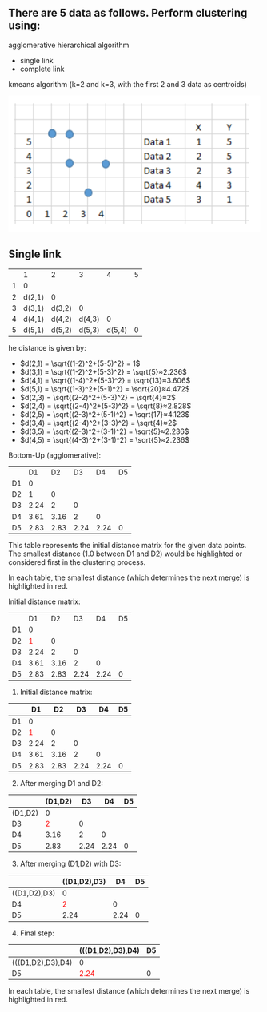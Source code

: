 ## There are 5 data as follows. Perform clustering using:

agglomerative hierarchical algorithm

* single link
* complete link

kmeans algorithm (k=2 and k=3, with the first 2 and 3 data as centroids)

![alt text](image-1.png)

## Single link

<table><tbody><tr><td> </td><td>1</td><td>2</td><td>3</td><td>4</td><td>5</td></tr><tr><td>1</td><td>0</td><td> </td><td> </td><td> </td><td> </td></tr><tr><td>2</td><td>d(2,1)</td><td>0</td><td> </td><td> </td><td> </td></tr><tr><td>3</td><td>d(3,1)</td><td>d(3,2)</td><td>0</td><td> </td><td> </td></tr><tr><td>4</td><td>d(4,1)</td><td>d(4,2)</td><td>d(4,3)</td><td>0</td><td> </td></tr><tr><td>5</td><td>d(5,1)</td><td>d(5,2)</td><td>d(5,3)</td><td>d(5,4)</td><td>0</td></tr></tbody></table>

he distance is given by:

- $d(2,1) = \sqrt{(1-2)^2+(5-5)^2} = 1$
- $d(3,1) = \sqrt{(1-2)^2+(5-3)^2} = \sqrt{5}≈2.236$
- $d(4,1) = \sqrt{(1-4)^2+(5-3)^2} = \sqrt{13}≈3.606$
- $d(5,1) = \sqrt{(1-3)^2+(5-1)^2} = \sqrt{20}≈4.472$
- $d(2,3) = \sqrt{(2-2)^2+(5-3)^2} = \sqrt{4}≈2$
- $d(2,4) = \sqrt{(2-4)^2+(5-3)^2} = \sqrt{8}≈2.828$
- $d(2,5) = \sqrt{(2-3)^2+(5-1)^2} = \sqrt{17}≈4.123$
- $d(3,4) = \sqrt{(2-4)^2+(3-3)^2} = \sqrt{4}≈2$
- $d(3,5) = \sqrt{(2-3)^2+(3-1)^2} = \sqrt{5}≈2.236$
- $d(4,5) = \sqrt{(4-3)^2+(3-1)^2} = \sqrt{5}≈2.236$

Bottom-Up (agglomerative):

<table>
<tbody>
<tr>
<td> </td><td>D1</td><td>D2</td><td>D3</td><td>D4</td><td>D5</td>
</tr>
<tr>
<td>D1</td><td>0</td><td> </td><td> </td><td> </td><td> </td>
</tr>
<tr>
<td>D2</td><td >1</td><td>0</td><td> </td><td> </td><td> </td>
</tr>
<tr>
<td>D3</td><td>2.24</td><td>2</td><td>0</td><td> </td><td> </td>
</tr>
<tr>
<td>D4</td><td>3.61</td><td>3.16</td><td>2</td><td>0</td><td> </td>
</tr>
<tr>
<td>D5</td><td>2.83</td><td>2.83</td><td>2.24</td><td>2.24</td><td>0</td>
</tr>
</tbody>
</table>
This table represents the initial distance matrix for the given data points. The smallest distance (1.0 between D1 and D2) would be highlighted or considered first in the clustering process.

In each table, the smallest distance (which determines the next merge) is highlighted in red.


Initial distance matrix:

<table><tbody><tr><td> </td><td>D1</td><td>D2</td><td>D3</td><td>D4</td><td>D5</td></tr><tr><td>D1</td><td>0</td><td> </td><td> </td><td> </td><td> </td></tr><tr><td>D2</td><td><font color="red">1</font></td><td>0</td><td> </td><td> </td><td> </td></tr><tr><td>D3</td><td>2.24</td><td>2</td><td>0</td><td> </td><td> </td></tr><tr><td>D4</td><td>3.61</td><td>3.16</td><td>2</td><td>0</td><td> </td></tr><tr><td>D5</td><td>2.83</td><td>2.83</td><td>2.24</td><td>2.24</td><td>0</td></tr></tbody></table>

1. Initial distance matrix:

|    | D1   | D2   | D3   | D4   | D5   |
|----|------|------|------|------|------|
| D1 | 0    |      |      |      |      |
| D2 | <span style="color: red;">1</span> | 0    |      |      |      |
| D3 | 2.24 | 2    | 0    |      |      |
| D4 | 3.61 | 3.16 | 2    | 0    |      |
| D5 | 2.83 | 2.83 | 2.24 | 2.24 | 0    |

2. After merging D1 and D2:

|         | (D1,D2) | D3   | D4   | D5   |
|---------|---------|------|------|------|
| (D1,D2) | 0       |      |      |      |
| D3      | <span style="color: red;">2</span>       | 0    |      |      |
| D4      | 3.16    | 2    | 0    |      |
| D5      | 2.83    | 2.24 | 2.24 | 0    |

3. After merging (D1,D2) with D3:

|              | ((D1,D2),D3) | D4   | D5   |
|--------------|--------------|------|------|
| ((D1,D2),D3) | 0            |      |      |
| D4           | <span style="color: red;">2</span>            | 0    |      |
| D5           | 2.24         | 2.24 | 0    |

4. Final step:

|                 | (((D1,D2),D3),D4) | D5   |
|-----------------|-------------------|------|
| (((D1,D2),D3),D4) | 0               |      |
| D5              | <span style="color: red;">2.24</span>              | 0    |

In each table, the smallest distance (which determines the next merge) is highlighted in red.

